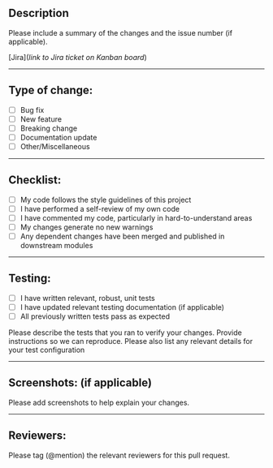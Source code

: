 ## Description

Please include a summary of the changes and the issue number (if applicable).

[Jira](*link to Jira ticket on Kanban board*)

---

## Type of change:

- [ ]  Bug fix
- [ ]  New feature
- [ ]  Breaking change
- [ ]  Documentation update
- [ ]  Other/Miscellaneous

---

## Checklist:

- [ ]  My code follows the style guidelines of this project
- [ ]  I have performed a self-review of my own code
- [ ]  I have commented my code, particularly in hard-to-understand areas
- [ ]  My changes generate no new warnings
- [ ]  Any dependent changes have been merged and published in downstream modules

---

## Testing:

- [ ]  I have written relevant, robust, unit tests
- [ ]  I have updated relevant testing documentation (if applicable)
- [ ]  All previously written tests pass as expected

Please describe the tests that you ran to verify your changes. Provide instructions so we can reproduce. Please also list any relevant details for your test configuration

---

## Screenshots: (if applicable)

Please add screenshots to help explain your changes.

---

## Reviewers:

Please tag (@mention) the relevant reviewers for this pull request.